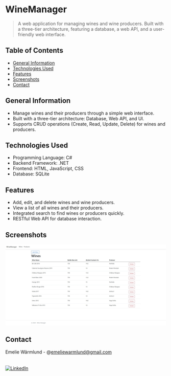 # WineManager
> A web application for managing wines and wine producers. Built with a three-tier architecture, featuring a database, a web API, and a user-friendly web interface.

## Table of Contents
* [General Information](#general-information)
* [Technologies Used](#technologies-used)
* [Features](#features)
* [Screenshots](#screenshots)
* [Contact](#contact)

## General Information
- Manage wines and their producers through a simple web interface.
- Built with a three-tier architecture: Database, Web API, and UI.
- Supports CRUD operations (Create, Read, Update, Delete) for wines and producers.

## Technologies Used
- Programming Language: C#
- Backend Framework: .NET
- Frontend: HTML, JavaScript, CSS
- Database: SQLite

## Features
- Add, edit, and delete wines and wine producers.
- View a list of all wines and their producers.
- Integrated search to find wines or producers quickly.
- RESTful Web API for database interaction.

## Screenshots
![](img/screenshot.jpeg)

## Contact
Emelie Wärmlund - @emeliewarmlund@gmail.com  
<br>  
[![LinkedIn][linkedin-shield]][linkedin-url]

<!-- MARKDOWN LINKS & IMAGES -->
<!-- https://www.markdownguide.org/basic-syntax/#reference-style-links -->
[linkedin-shield]: https://img.shields.io/badge/-LinkedIn-black.svg?style=for-the-badge&logo=linkedin&colorB=555
[linkedin-url]: https://linkedin.com/in/emelie-wärmlund-4b33bb98
